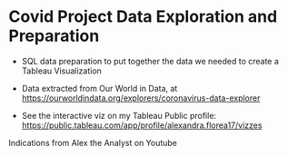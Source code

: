 # Covid Project Data Exploration and Preparation
- SQL data preparation to put together the data we needed to create a Tableau Visualization 

- Data extracted from Our World in Data, at https://ourworldindata.org/explorers/coronavirus-data-explorer 
- See the interactive viz on my Tableau Public profile: https://public.tableau.com/app/profile/alexandra.florea17/vizzes

Indications from Alex the Analyst on Youtube
